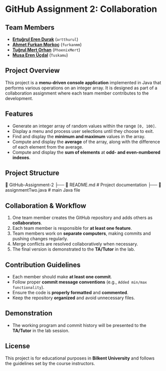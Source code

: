 # GitHub Assignment 2: Collaboration

## Team Members
- **[Ertuğrul Eren Durak](https://github.com/artthurul)** (`artthurul`)
- **[Ahmet Furkan Morkoç](https://github.com/furkanmm)** (`furkanmm`)
- **[Tuğrul Mert Orhan](https://github.com/PhoenixMert)** (`PhoenixMert`)
- **[Musa Eren Üçdal](https://github.com/Tuskamu)** (`Tuskamu`)

## Project Overview
This project is a **menu-driven console application** implemented in Java that performs various operations on an integer array. It is designed as part of a collaboration assignment where each team member contributes to the development.

## Features
- Generate an integer array of random values within the range `[0, 100]`.
- Display a menu and process user selections until they choose to exit.
- Find and display the **minimum and maximum** values in the array.
- Compute and display the **average** of the array, along with the difference of each element from the average.
- Compute and display the **sum of elements** at **odd- and even-numbered indexes**.

## Project Structure
📂 GitHub-Assignment-2
├── 📄 README.md         # Project documentation
├── 📄 assignmentTwo.java   # main Java file

## Collaboration & Workflow
1. One team member creates the GitHub repository and adds others as **collaborators**.
2. Each team member is responsible for **at least one feature**.
3. Team members work on **separate computers**, making commits and pushing changes regularly.
4. Merge conflicts are resolved collaboratively when necessary.
5. The final version is demonstrated to the **TA/Tutor** in the lab.

## Contribution Guidelines
- Each member should make **at least one commit**.
- Follow proper **commit message conventions** (e.g., `Added min/max functionality`).
- Ensure the code is **properly formatted** and **commented**.
- Keep the repository **organized** and avoid unnecessary files.

## Demonstration
- The working program and commit history will be presented to the **TA/Tutor** in the lab session.

## License
This project is for educational purposes in **Bilkent University** and follows the guidelines set by the course instructors.

